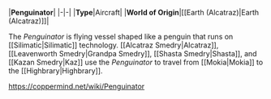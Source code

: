 |**Penguinator**|
|-|-|
|**Type**|Aircraft|
|**World of Origin**|[[Earth (Alcatraz)\|Earth (Alcatraz)]]|

The *Penguinator* is flying vessel shaped like a penguin that runs on [[Silimatic\|Silimatic]] technology.
[[Alcatraz Smedry\|Alcatraz]], [[Leavenworth Smedry\|Grandpa Smedry]], [[Shasta Smedry\|Shasta]], and [[Kazan Smedry\|Kaz]] use the *Penguinator* to travel from [[Mokia\|Mokia]] to the [[Highbrary\|Highbrary]].



https://coppermind.net/wiki/Penguinator